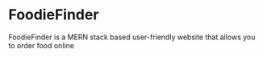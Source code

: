 # FoodieFinder
FoodieFinder is a MERN stack based user-friendly website that allows you to order food online
